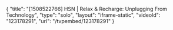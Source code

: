 {
    "title": "[1508522766] HSN | Relax & Recharge: Unplugging From Technology",
    "type": "solo",
    "layout": "iframe-static",
    "videoId": "123178291",
    "url": "\/tvpembed\/123178291"
}